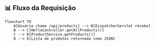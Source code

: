 ## 📊 Fluxo da Requisição

```mermaid
flowchart TD
    A[Usuário chama /api/products] --> B[DispatcherServlet recebe]
    B --> C[HelloController.getAllProducts()]
    C --> D[ProductService.getProducts()]
    D --> E[Lista de produtos retornada como JSON]

```
